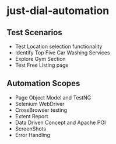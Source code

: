 # just-dial-automation

## Test Scenarios
- Test Location selection functionality
- Identify Top Five Car Washing Services
- Explore Gym Section
- Test Free Listing page

## Automation Scopes
- Page Object Model and TestNG
- Selenium WebDriver
- CrossBrowser testing
- Extent Report
- Data Driven Concept and Apache POI
- ScreenShots
- Error Handling